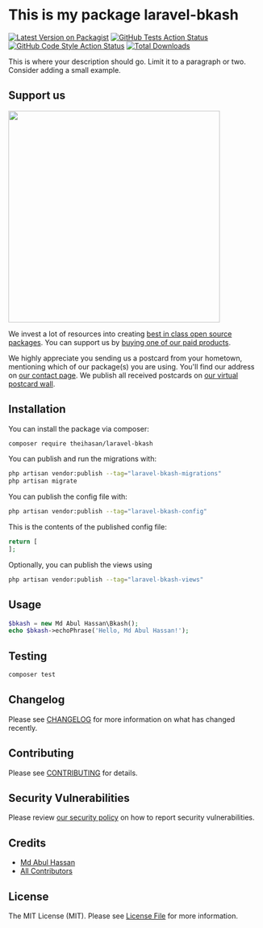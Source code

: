# This is my package laravel-bkash

[![Latest Version on Packagist](https://img.shields.io/packagist/v/theihasan/laravel-bkash.svg?style=flat-square)](https://packagist.org/packages/theihasan/laravel-bkash)
[![GitHub Tests Action Status](https://img.shields.io/github/actions/workflow/status/theihasan/laravel-bkash/run-tests.yml?branch=main&label=tests&style=flat-square)](https://github.com/theihasan/laravel-bkash/actions?query=workflow%3Arun-tests+branch%3Amain)
[![GitHub Code Style Action Status](https://img.shields.io/github/actions/workflow/status/theihasan/laravel-bkash/fix-php-code-style-issues.yml?branch=main&label=code%20style&style=flat-square)](https://github.com/theihasan/laravel-bkash/actions?query=workflow%3A"Fix+PHP+code+style+issues"+branch%3Amain)
[![Total Downloads](https://img.shields.io/packagist/dt/theihasan/laravel-bkash.svg?style=flat-square)](https://packagist.org/packages/theihasan/laravel-bkash)

This is where your description should go. Limit it to a paragraph or two. Consider adding a small example.

## Support us

[<img src="https://github-ads.s3.eu-central-1.amazonaws.com/laravel-bkash.jpg?t=1" width="419px" />](https://spatie.be/github-ad-click/laravel-bkash)

We invest a lot of resources into creating [best in class open source packages](https://spatie.be/open-source). You can support us by [buying one of our paid products](https://spatie.be/open-source/support-us).

We highly appreciate you sending us a postcard from your hometown, mentioning which of our package(s) you are using. You'll find our address on [our contact page](https://spatie.be/about-us). We publish all received postcards on [our virtual postcard wall](https://spatie.be/open-source/postcards).

## Installation

You can install the package via composer:

```bash
composer require theihasan/laravel-bkash
```

You can publish and run the migrations with:

```bash
php artisan vendor:publish --tag="laravel-bkash-migrations"
php artisan migrate
```

You can publish the config file with:

```bash
php artisan vendor:publish --tag="laravel-bkash-config"
```

This is the contents of the published config file:

```php
return [
];
```

Optionally, you can publish the views using

```bash
php artisan vendor:publish --tag="laravel-bkash-views"
```

## Usage

```php
$bkash = new Md Abul Hassan\Bkash();
echo $bkash->echoPhrase('Hello, Md Abul Hassan!');
```

## Testing

```bash
composer test
```

## Changelog

Please see [CHANGELOG](CHANGELOG.md) for more information on what has changed recently.

## Contributing

Please see [CONTRIBUTING](CONTRIBUTING.md) for details.

## Security Vulnerabilities

Please review [our security policy](../../security/policy) on how to report security vulnerabilities.

## Credits

- [Md Abul Hassan](https://github.com/theihasan)
- [All Contributors](../../contributors)

## License

The MIT License (MIT). Please see [License File](LICENSE.md) for more information.
